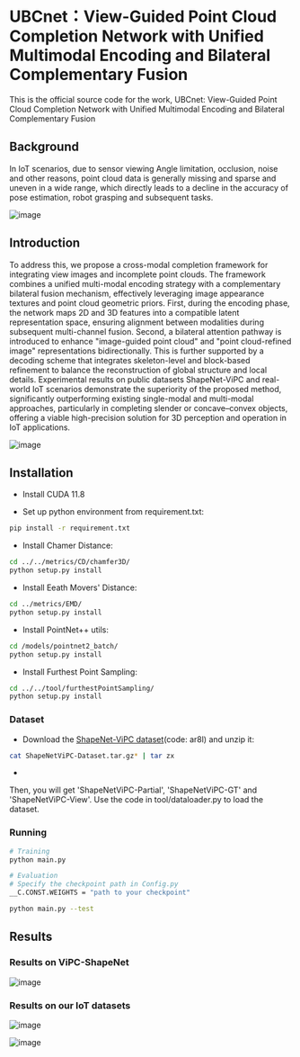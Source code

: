 # UBCnet：View-Guided Point Cloud Completion Network with Unified Multimodal Encoding and Bilateral Complementary Fusion
This is the official source code for the work, UBCnet: View-Guided Point Cloud Completion Network with Unified Multimodal Encoding and Bilateral Complementary Fusion
## Background
In IoT scenarios, due to sensor viewing Angle limitation, occlusion, noise and other reasons, point cloud data is generally missing and sparse and uneven in a wide range, which directly leads to a decline in the accuracy of pose estimation, robot grasping and subsequent tasks.

![image](https://github.com/user-attachments/assets/ee21d4ce-0757-4051-a3ab-9a70e937308c)



## Introduction
To address this, we propose a cross-modal completion framework for integrating view images and incomplete point clouds. The framework combines a unified multi-modal encoding strategy with a complementary bilateral fusion mechanism, effectively leveraging image appearance textures and point cloud geometric priors. First, during the encoding phase, the network maps 2D and 3D features into a compatible latent representation space, ensuring alignment between modalities during subsequent multi-channel fusion. Second, a bilateral attention pathway is introduced to enhance "image-guided point cloud" and "point cloud-refined image" representations bidirectionally. This is further supported by a decoding scheme that integrates skeleton-level and block-based refinement to balance the reconstruction of global structure and local details. Experimental results on public datasets ShapeNet-ViPC and real-world IoT scenarios demonstrate the superiority of the proposed method, significantly outperforming existing single-modal and multi-modal approaches, particularly in completing slender or concave–convex objects, offering a viable high-precision solution for 3D perception and operation in IoT applications.

![image](https://github.com/user-attachments/assets/69560454-6834-496a-a7a3-ab31f1061d08)

## Installation
- Install CUDA 11.8

- Set up python environment from requirement.txt:
```bash
pip install -r requirement.txt
```
- Install Chamer Distance:
```bash
cd ../../metrics/CD/chamfer3D/
python setup.py install
```
- Install Eeath Movers' Distance:
```bash
cd ../metrics/EMD/
python setup.py install
```
- Install PointNet++ utils:
```bash
cd /models/pointnet2_batch/
python setup.py install
```
- Install Furthest Point Sampling:
```bash
cd ../../tool/furthestPointSampling/
python setup.py install
```
### Dataset
- Download the [ShapeNet-ViPC dataset](https://pan.baidu.com/share/init?surl=NJKPiOsfRsDfYDU_5MH28A)(code: ar8l) and unzip it:
```bash
cat ShapeNetViPC-Dataset.tar.gz* | tar zx
```
- 
Then, you will get 'ShapeNetViPC-Partial', 'ShapeNetViPC-GT' and 'ShapeNetViPC-View'. Use the code in tool/dataloader.py to load the dataset.

### Running
```bash
# Training
python main.py

# Evaluation
# Specify the checkpoint path in Config.py
__C.CONST.WEIGHTS = "path to your checkpoint"

python main.py --test
```

## Results
### Results on ViPC-ShapeNet

![image](https://github.com/user-attachments/assets/bf3a3b73-065a-48d9-8d5a-4839767ee729)

### Results on our IoT datasets

![image](https://github.com/user-attachments/assets/46e051c7-776a-4a7d-88a4-eddd0397c742)

![image](https://github.com/user-attachments/assets/53b59c1d-71b8-4edf-8bbc-44935e7157e0)
